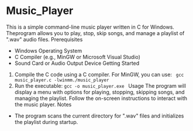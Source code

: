 # Music_Player
This is a simple command-line music player written in C for Windows. Theprogram allows you to play, stop, skip songs, and manage a playlist of ".wav" audio files.
 Prerequisites
- Windows Operating System
- C Compiler (e.g., MinGW or Microsoft Visual Studio)
- Sound Card or Audio Output Device
 Getting Started
1. Compile the C code using a C compiler. For MinGW, you can use:
`` gcc music_player.c -lwinmm./music_player``
2. Run the executable:
``gcc -o music_player.exe ``
 Usage
The program will display a menu with options for playing, stopping, skipping songs, and managing the playlist. Follow the on-screen instructions to interact with the music player.
 Notes
- The program scans the current directory for ".wav" files and initializes the playlist during startup.
